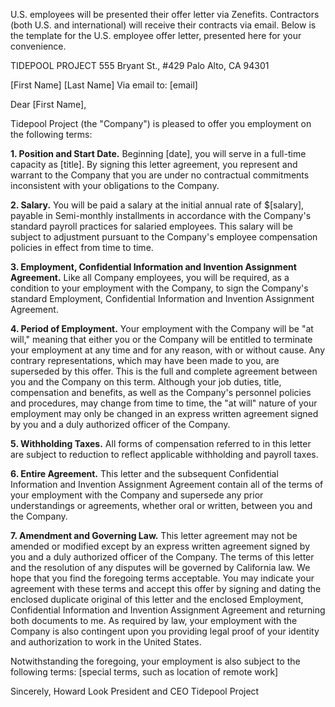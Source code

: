 U.S. employees will be presented their offer letter via Zenefits. Contractors (both U.S. and international) will receive their contracts via email. Below is the template for the U.S. employee offer letter, presented here for your convenience.

TIDEPOOL PROJECT
555 Bryant St., #429
Palo Alto, CA 94301


[First Name] [Last Name]
Via email to: [email]

Dear [First Name],

Tidepool Project (the "Company") is pleased to offer you employment on the following terms:

**1. Position and Start Date.** Beginning [date], you will serve in a full-time capacity as [title]. By signing this letter agreement, you represent and warrant to the Company that you are under no contractual commitments inconsistent with your obligations to the Company.

**2. Salary.** You will be paid a salary at the initial annual rate of $[salary], payable in Semi-monthly installments in accordance with the Company's standard payroll practices for salaried employees. This salary will be subject to adjustment pursuant to the Company's employee compensation policies in effect from time to time.

**3. Employment, Confidential Information and Invention Assignment Agreement.** Like all Company employees, you will be required, as a condition to your employment with the Company, to sign the Company's standard Employment, Confidential Information and Invention Assignment Agreement.

**4. Period of Employment.** Your employment with the Company will be "at will," meaning that either you or the Company will be entitled to terminate your employment at any time and for any reason, with or without cause. Any contrary representations, which may have been made to you, are superseded by this offer. This is the full and complete agreement between you and the Company on this term. Although your job duties, title, compensation and benefits, as well as the Company's personnel policies and procedures, may change from time to time, the "at will" nature of your employment may only be changed in an express written agreement signed by you and a duly authorized officer of the Company.

**5. Withholding Taxes.** All forms of compensation referred to in this letter are subject to reduction to reflect applicable withholding and payroll taxes.

**6. Entire Agreement.**  This letter and the subsequent Confidential Information and Invention Assignment Agreement contain all of the terms of your employment with the Company and supersede any prior understandings or agreements, whether oral or written, between you and the Company.

**7. Amendment and Governing Law.** This letter agreement may not be amended or modified except by an express written agreement signed by you and a duly authorized officer of the Company. The terms of this letter and the resolution of any disputes will be governed by California law. We hope that you find the foregoing terms acceptable. You may indicate your agreement with these terms and accept this offer by signing and dating the enclosed duplicate original of this letter and the enclosed Employment, Confidential Information and Invention Assignment Agreement and returning both documents to me. As required by law, your employment with the Company is also contingent upon you providing legal proof of your identity and authorization to work in the United States.

Notwithstanding the foregoing, your employment is also subject to the following terms:
[special terms, such as location of remote work]

Sincerely,
Howard Look
President and CEO
Tidepool Project